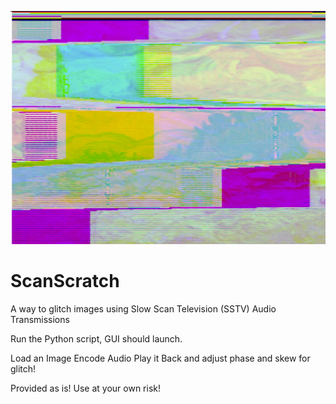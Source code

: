 
![GlitchedOutput](https://github.com/mitchaiet/ScanScratch/blob/main/Screenshot%202024-11-24%20103225.png?raw=true)
# ScanScratch
A way to glitch images using Slow Scan Television (SSTV) Audio Transmissions

Run the Python script, GUI should launch.

Load an Image
Encode Audio
Play it Back and adjust phase and skew for glitch!

Provided as is! Use at your own risk!

